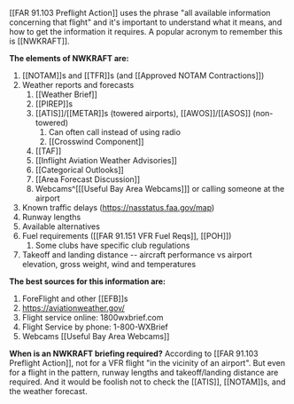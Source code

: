 [[FAR 91.103 Preflight Action]] uses the phrase "all available information concerning that flight" and it's important to understand what it means, and how to get the information it requires. A popular acronym to remember this is [[NWKRAFT]].

**The elements of NWKRAFT are:**

1. [[NOTAM]]s and [[TFR]]s (and [[Approved NOTAM Contractions]])
2. Weather reports and forecasts
	1. [[Weather Brief]]
	2. [[PIREP]]s
	3.  [[ATIS]]/[[METAR]]s (towered airports), [[AWOS]]/[[ASOS]] (non-towered)
		1. Can often call instead of using radio
		2. [[Crosswind Component]]
	4. [[TAF]]
	5. [[Inflight Aviation Weather Advisories]]
	6. [[Categorical Outlooks]]
	7. [[Area Forecast Discussion]]
	8. Webcams^[[[Useful Bay Area Webcams]]] or calling someone at the airport 
3. Known traffic delays (https://nasstatus.faa.gov/map)
4. Runway lengths
5. Available alternatives
6. Fuel requirements ([[FAR 91.151 VFR Fuel Reqs]], [[POH]])
	1. Some clubs have specific club regulations
7. Takeoff and landing distance -- aircraft performance vs airport elevation, gross weight, wind and temperatures

**The best sources for this information are:**
1. ForeFlight and other [[EFB]]s
2. https://aviationweather.gov/
3. Flight service online: 1800wxbrief.com
4. Flight Service by phone: 1-800-WXBrief
5. Webcams [[Useful Bay Area Webcams]]

**When is an NWKRAFT briefing required?**
According to [[FAR 91.103 Preflight Action]], not for a VFR flight "in the vicinity of an airport".  But even for a flight in the pattern, runway lengths and takeoff/landing distance are required.  And it would be foolish not to check the [[ATIS]], [[NOTAM]]s, and the weather forecast.